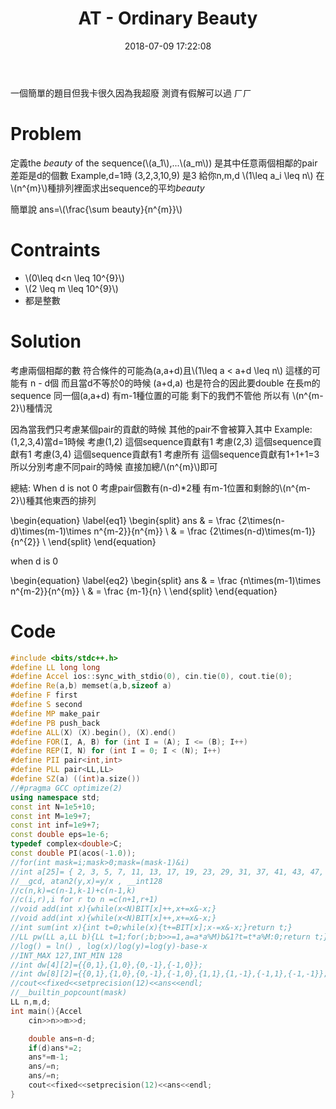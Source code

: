 ﻿---
title: AT - Ordinary Beauty
tags:
  - Probabilities
  - AtCoder
categories:
  - ACM
date: 2018-07-09 17:22:08
---

一個簡單的題目但我卡很久因為我超廢
測資有假解可以過 ㄏㄏ

# Problem

定義the *beauty* of the sequence(\\(a_1\\),...\\(a_m\\)) 是其中任意兩個相鄰的pair差距是d的個數
Example,d=1時 (3,2,3,10,9) 是3
給你n,m,d
\\(1\leq a_i \leq n\\)
在\\(n^{m}\\)種排列裡面求出sequence的平均*beauty*

簡單說 ans=\\(\frac{\sum beauty}{n^{m}}\\)

# Contraints
* \\(0\leq d<n \leq 10^{9}\\)
* \\(2 \leq m \leq 10^{9}\\)
* 都是整數

# Solution
考慮兩個相鄰的數
符合條件的可能為(a,a+d)且\\(1\leq a < a+d \leq n\\)
這樣的可能有 n - d個 而且當d不等於0的時候 (a+d,a) 也是符合的因此要double
在長m的sequence 同一個(a,a+d) 有m-1種位置的可能 剩下的我們不管他 所以有 \\(n^{m-2}\\)種情況

因為當我們只考慮某個pair的貢獻的時候 其他的pair不會被算入其中
Example:(1,2,3,4)當d=1時候
考慮(1,2) 這個sequence貢獻有1
考慮(2,3) 這個sequence貢獻有1
考慮(3,4) 這個sequence貢獻有1
考慮所有 這個sequence貢獻有1+1+1=3
所以分別考慮不同pair的時候 直接加總/\\(n^{m}\\)即可

總結:
When d is not 0
考慮pair個數有(n-d)*2種
有m-1位置和剩餘的\\(n^{m-2}\\)種其他東西的排列

\begin{equation} \label{eq1}
\begin{split}
ans & = \frac {2\times(n-d)\times(m-1)\times n^{m-2}}{n^{m}} \\
 & = \frac {2\times(n-d)\times(m-1)}{n^{2}} \\
\end{split}
\end{equation}

when d is 0

\begin{equation} \label{eq2}
\begin{split}
ans & = \frac {n\times(m-1)\times n^{m-2}}{n^{m}} \\
 & = \frac {m-1}{n} \\
\end{split}
\end{equation}

# Code
```cpp
#include <bits/stdc++.h>
#define LL long long
#define Accel ios::sync_with_stdio(0), cin.tie(0), cout.tie(0);
#define Re(a,b) memset(a,b,sizeof a)
#define F first
#define S second
#define MP make_pair
#define PB push_back
#define ALL(X) (X).begin(), (X).end()
#define FOR(I, A, B) for (int I = (A); I <= (B); I++)
#define REP(I, N) for (int I = 0; I < (N); I++)
#define PII pair<int,int>
#define PLL pair<LL,LL>
#define SZ(a) ((int)a.size())
//#pragma GCC optimize(2)
using namespace std;
const int N=1e5+10;
const int M=1e9+7;
const int inf=1e9+7;
const double eps=1e-6;
typedef complex<double>C;
const double PI(acos(-1.0));
//for(int mask=i;mask>0;mask=(mask-1)&i)
//int a[25]= { 2, 3, 5, 7, 11, 13, 17, 19, 23, 29, 31, 37, 41, 43, 47, 53, 59, 61, 67, 71, 73, 79, 83, 89, 97 };
//__gcd, atan2(y,x)=y/x , __int128
//c(n,k)=c(n-1,k-1)+c(n-1,k)
//c(i,r),i for r to n =c(n+1,r+1)
//void add(int x){while(x<N)BIT[x]++,x+=x&-x;}
//void add(int x){while(x<N)BIT[x]++,x+=x&-x;}
//int sum(int x){int t=0;while(x){t+=BIT[x];x-=x&-x;}return t;}
//LL pw(LL a,LL b){LL t=1;for(;b;b>>=1,a=a*a%M)b&1?t=t*a%M:0;return t;}
//log() = ln() , log(x)/log(y)=log(y)-base-x
//INT_MAX 127,INT_MIN 128
//int dw[4][2]={{0,1},{1,0},{0,-1},{-1,0}};
//int dw[8][2]={{0,1},{1,0},{0,-1},{-1,0},{1,1},{1,-1},{-1,1},{-1,-1}};
//cout<<fixed<<setprecision(12)<<ans<<endl;
//__builtin_popcount(mask)
LL n,m,d;
int main(){Accel
	cin>>n>>m>>d;

	double ans=n-d;
	if(d)ans*=2;
	ans*=m-1;
	ans/=n;
	ans/=n;
	cout<<fixed<<setprecision(12)<<ans<<endl;
}
```